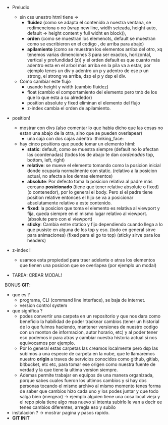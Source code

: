 * Preludio
  * sin css unestro html tiene => 
    * **fluidez** (como se adapta el contenido a nuestra ventana, se redimenciona o no (wrap new line, width seteada, height auto, default => height content y full widht en block)), 
    * **orden** (como se muestran los elemenots, default se muestran como se escribieron en el codigo , de arriba para abajo)
    * **apilamiento** (como se muestran los elementos arriba del otro, xq tenemos varias dimenciones 3 para ser exactos, horizontal, vertical y profundidad (z)) y el orden default es que cuanto más adentro esta en el arbol más arriba en la pila va a estar, por ejemplo tenes un div y adentro un p y adentro de ese p un strong, el strong va arriba, dsp el p y dsp el div.
  * Como cambiar este flujo
    * usando height y width (cambio fluidez)
    * float (cambio el comportamiento del elemento pero tmb de los que lo que esta a su alrededor)
    * position absolute y fixed eliminan el elemento del flujo
    * z-index cambia el orden de apilamiento.


* position!
  * mostrar con divs (also comentar lo que habia dicho que las cosas no estan una abajo de la otra, sino que se pueden overlapear)
    * una caja con dos cajas adentro :thinking_face:
  * hay cinco positions que puede tomar un elemento html:
    * **static**: default, como se muestra siempre (default no lo afectan las coordenadas)
    (todos los de abajo te dan *cordenadas* top, bottom, left, right)
    * **relative**: se mueve el elemento tomando como la posicion inicial donde ocuparia normalmente con static. (relativo a la posicion actual, no afecta a los demas elementos)
    * **absolute**: Por defecto toma la posicion relativa al padre más cercano **posicionado** (tiene que tener relative absolute o fixed) (o contenedor), por lo general el body. Pero si el padre tiene position relative entonces el hijo se va a posicionar absolutamente relativo a este contenido.
    * **fixed**: la posicion que toma el elemento es relativa al viewport y fija, queda siempre en el mismo lugar relativo al viewport. (absolute pero con el viewport)
    * **sticky**: Cambia entre statico y fijo dependiendo cuando llega a lo que pusiste en alguna de los top y eso.
    (todo en general sirve para animaciones)
    (fixed para el go to top)
    (sticky sirve para los headers)

* z-index !
  * usamos esta propiedad para traer adelante o atras los elementos que tienen una posicion que se overlapea (por ejemplo un modal)

* TAREA: CREAR MODAL!


BONUS **GIT**: 
* que es ?
  * programa, CLI (command line interface), se baja de internet.
  * version control system
* que significa ? 
  * podes convertir una carpeta en un repositorio y que nos dara como beneficio la habilidad de poder trackear cambios (tener un historial de lo que fuimos haciendo, mantener versiones de nuestro codigo con un monton de informacion, autor horario, etc) y al poder tener eso podemos ir para atras y cambiar nuestra historia actual si nos equivocamos por ejemplo.
  * Por lo general estas carpetas las creamos localmente pero dsp las subimos a una especie de carpeta en la nube, que le llamaremos nuestro **origin** a traves de servicios conocidos como github, gitlab, bitbucket, etc etc, para tomar ese origen como nuestra fuente de verdad y la que tiene la ultima version siempre.
  * Ademas permite trabajar en equipos de una manera organizada, porque sabes cuales fueron los ultimos cambios y si hay dos personas tocando el mismo archivo al mismo momento tenes forma de saber que cambios hizo cada uno y los podes juntar y que todo salga bien (mergear) -> ejemplo alguien tiene una cosa local vieja y el repo piola tiene algo mas nuevo si intenta subirlo le van a decir ee tenes cambios diferentes, arregla eso y subilo
* instalacion ? -> mostrar pagina y pasos rapido.
* **GIT INIT**